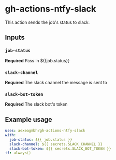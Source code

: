 # gh-actions-ntfy-slack

This action sends the job's status to slack.


## Inputs

### `job-status`

**Required** Pass in ${{job.status}}

### `slack-channel`

**Required** The slack channel the message is sent to

### `slack-bot-token`

**Required** The slack bot's token


## Example usage

```yaml
uses: aexeagmbh/gh-actions-ntfy-slack
with:
  job-status: ${{ job.status }}
  slack-channel: ${{ secrets.SLACK_CHANNEL }}
  slack-bot-token: ${{ secrets.SLACK_BOT_TOKEN }}
if: always()
```

